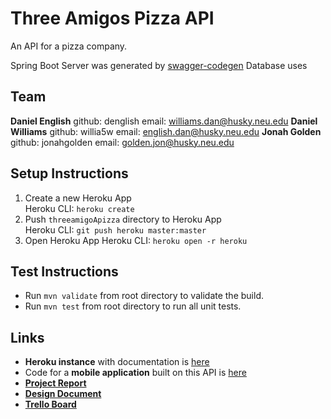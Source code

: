 # Three Amigos Pizza API
An API for a pizza company.

Spring Boot Server was generated by [swagger-codegen](https://github.com/swagger-api/swagger-codegen)
Database uses 

## Team
**Daniel English** github: denglish email: williams.dan@husky.neu.edu
**Daniel Williams** github: willia5w email: english.dan@husky.neu.edu
**Jonah Golden** github: jonahgolden email: golden.jon@husky.neu.edu

## Setup Instructions
1. Create a new Heroku App  
Heroku CLI: `heroku create`
2. Push `threeamigoApizza` directory to Heroku App  
Heroku CLI: `git push heroku master:master`
3. Open Heroku App
Heroku CLI: `heroku open -r heroku`

## Test Instructions
* Run `mvn validate` from root directory to validate the build.
* Run `mvn test` from root directory to run all unit tests.

## Links
* **Heroku instance** with documentation is [here](https://three-amigos-prod.herokuapp.com/swagger-ui.html)
* Code for a **mobile application** built on this API is [here](https://github.ccs.neu.edu/threeamigospizza/three-amigos-pizza-app)
* [**Project Report**]()
* [**Design Document**](https://docs.google.com/document/d/1VZtcA5NNcyMWSS2QwYAFwQQBZN_rs04QeOjs-8DIu-k/edit)
* [**Trello Board**](https://trello.com/b/7n9BHOuq/pizza-app)
